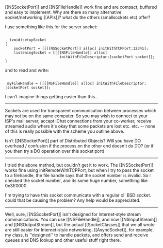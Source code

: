 [[NSSocketPort]] and [[NSFileHandle]] work fine and are compact, buffered and easy to implement.  Why are there so many alternative socket/networking [[APIs]]?  what do the others (smallsockets etc) offer?

I use something like this for the server socket:

<code>
- (void)setupSocket
{
    socketPort = [[[[NSSocketPort]] alloc] initWithTCPPort:12341];
    listeningSocket = [[[[NSFileHandle]] alloc]
                         initWithFileDescriptor:[socketPort socket]];
}
</code>

and to read and write:

<code>
 myFileHandle = [[[[NSFileHandle]] alloc] initWithFileDescriptor:[socketPort socket]];
</code>

I can't imagine things getting easier than this...

----

Sockets are used for transparent communication between processes which may not be on the same computer. So you may wish to connect to your ISP's mail server, accept iChat connections from your co-worker, receive streamed audio where it's okay that some packets are lost etc. etc. -- none of this is really possible with the scheme you outline above.

Isn't [[NSSocketPort]] part of Distributed Objects?  Will you have DO overhead / confusion if the process on the other end doesn't do DO? (or if you then try a DO operation over this socket port)

----

I tried the above method, but couldn't get it to work. The [[NSSocketPort]] works fine using initRemoteWithTCPPort, but when I try to pass the socket to a filehandle, the file handle says that the socket number is invalid.
So I checked the socket number, and its some huge number, something like 0x3ff0000.

I'm trying to have this socket communicate with a regular ol' BSD socket. could that be causing the problem?
Any help would be appreciated.

----

Well, sure, [[NSSocketPort]] isn't designed for Internet-style stream communications. You can use [[NSFileHandle]], and now [[NSInputStream]] and [[NSOutputStream]], but the actual [[SocketClasses]] that we all wrote are still easier for Internet-style networking. [[AsyncSocket]], for example, my class, is ''designed'' to handle packets, and offers send and receive queues and DNS lookup and other useful stuff right there.